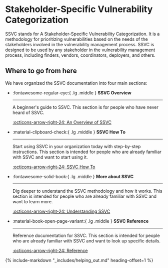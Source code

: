 # Stakeholder-Specific Vulnerability Categorization

SSVC stands for A Stakeholder-Specific Vulnerability Categorization.
It is a methodology for prioritizing vulnerabilities based on the needs of the stakeholders involved in the vulnerability management process.
SSVC is designed to be used by any stakeholder in the vulnerability management process, including finders, vendors, coordinators, deployers, and others.

## Where to go from here

We have organized the SSVC documentation into four main sections:

<div class="grid cards" markdown>

- :fontawesome-regular-eye:{ .lg .middle } **SSVC Overview**

    ---

    A beginner's guide to SSVC.
    This section is for people who have never heard of SSVC.

    [:octicons-arrow-right-24: An Overview of SSVC](ssvc_overview.md)

- :material-clipboard-check:{ .lg .middle } **SSVC How To**

    ---

    Start using SSVC in your organization today with step-by-step instructions.
    This section is intended for people who are already familiar with SSVC and want to start using it.

    [:octicons-arrow-right-24: SSVC How To](howto/index.md)

- :fontawesome-solid-book:{ .lg .middle } **More about SSVC**

    ---

    Dig deeper to understand the SSVC methodology and how it works.
    This section is intended for people who are already familiar with SSVC and want to learn more.

    [:octicons-arrow-right-24: Understanding SSVC](topics/index.md)

- :material-book-open-page-variant:{ .lg .middle } **SSVC Reference**

    ---

    Reference documentation for SSVC.
    This section is intended for people who are already familiar with SSVC and want to look up specific details.

    [:octicons-arrow-right-24: Reference](reference/index.md)

</div>

{% include-markdown "_includes/helping_out.md" heading-offset=1 %}

